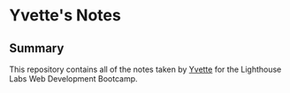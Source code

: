 # Yvette's Notes

## Summary 

This repository contains all of the notes taken by [Yvette](https://github.com/magotts) for the Lighthouse Labs Web Development Bootcamp.